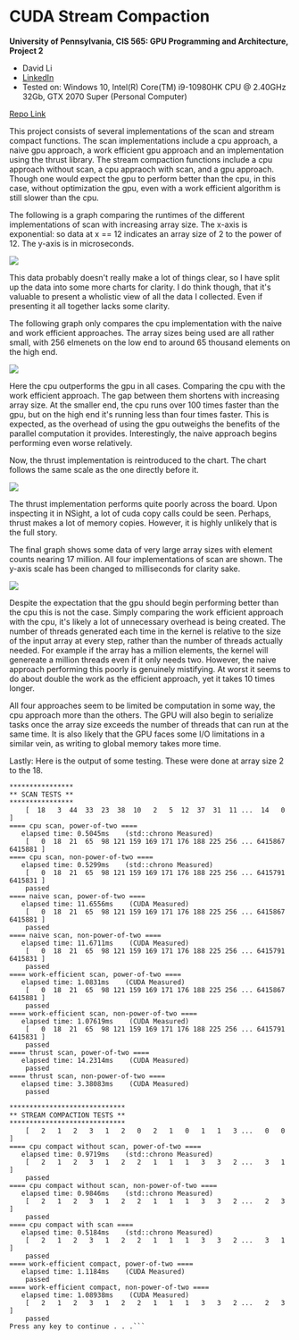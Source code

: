 CUDA Stream Compaction
======================

**University of Pennsylvania, CIS 565: GPU Programming and Architecture, Project 2**

* David Li
* [LinkedIn](https://www.linkedin.com/in/david-li-15b83817b/)
* Tested on: Windows 10, Intel(R) Core(TM) i9-10980HK CPU @ 2.40GHz 32Gb, GTX 2070 Super (Personal Computer)

[Repo Link](https://github.com/theCollegeBoardOfc/Project2-Stream-Compaction)

This project consists of several implementations of the scan and stream compact functions. The scan implementations include a cpu approach, a naive gpu approach, a work efficient gpu approach and an implementation using the thrust library. The stream compaction functions include a cpu approach without scan, a cpu appraoch with scan, and a gpu approach. Though one would expect the gpu to perform better than the cpu, in this case, without optimization the gpu, even with a work efficient algorithm is still slower than the cpu.

The following is a graph comparing the runtimes of the different implementations of scan with increasing array size. The x-axis is exponential: so data at x == 12 indicates an array size of 2 to the power of 12. The y-axis is in microseconds.

![](img/img1.png)

This data probably doesn't really make a lot of things clear, so I have split up the data into some more charts for clarity. I do think though, that it's valuable to present a wholistic view of all the data I collected. Even if presenting it all together lacks some clarity.

The following graph only compares the cpu implementation with the naive and work efficient approaches. The array sizes being used are all rather small, with 256 elmenets on the low end to around 65 thousand elements on the high end. 

![](img/img2.png)

Here the cpu outperforms the gpu in all cases. Comparing the cpu with the work efficient approach. The gap between them shortens with increasing array size. At the smaller end, the cpu runs over 100 times faster than the gpu, but on the high end it's running less than four times faster. This is expected, as the overhead of using the gpu outweighs the benefits of the parallel computation it provides. Interestingly, the naive approach begins performing even worse relatively. 

Now, the thrust implementation is reintroduced to the chart. The chart follows the same scale as the one directly before it.

![](img/img3.png)

The thrust implementation performs quite poorly across the board. Upon inspecting it in NSight, a lot of cuda copy calls could be seen. Perhaps, thrust makes a lot of memory copies. However, it is highly unlikely that is the full story.

The final graph shows some data of very large array sizes with element counts nearing 17 million. All four implementations of scan are shown. The y-axis scale has been changed to milliseconds for clarity sake.

![](img/img4.png)

Despite the expectation that the gpu should begin performing better than the cpu this is not the case. Simply comparing the work efficient approach with the cpu, it's likely a lot of unnecessary overhead is being created. The number of threads generated each time in the kernel is relative to the size of the input array at every step, rather than the number of threads actually needed. For example if the array has a million elements, the kernel will genereate a million threads even if it only needs two. However, the naive approach performing this poorly is genuinely mistifying. At worst it seems to do about double the work as the efficient approach, yet it takes 10 times longer.

All four approaches seem to be limited be computation in some way, the cpu approach more than the others. The GPU will also begin to serialize tasks once the array size exceeds the number of threads that can run at the same time. It is also likely that the GPU faces some I/O limitations in a similar vein, as writing to global memory takes more time.

Lastly: Here is the output of some testing. These were done at array size 2 to the 18.
```
****************
** SCAN TESTS **
****************
    [  18   3  44  33  23  38  10   2   5  12  37  31  11 ...  14   0 ]
==== cpu scan, power-of-two ====
   elapsed time: 0.5045ms    (std::chrono Measured)
    [   0  18  21  65  98 121 159 169 171 176 188 225 256 ... 6415867 6415881 ]
==== cpu scan, non-power-of-two ====
   elapsed time: 0.5299ms    (std::chrono Measured)
    [   0  18  21  65  98 121 159 169 171 176 188 225 256 ... 6415791 6415831 ]
    passed
==== naive scan, power-of-two ====
   elapsed time: 11.6556ms    (CUDA Measured)
    [   0  18  21  65  98 121 159 169 171 176 188 225 256 ... 6415867 6415881 ]
    passed
==== naive scan, non-power-of-two ====
   elapsed time: 11.6711ms    (CUDA Measured)
    [   0  18  21  65  98 121 159 169 171 176 188 225 256 ... 6415791 6415831 ]
    passed
==== work-efficient scan, power-of-two ====
   elapsed time: 1.0831ms    (CUDA Measured)
    [   0  18  21  65  98 121 159 169 171 176 188 225 256 ... 6415867 6415881 ]
    passed
==== work-efficient scan, non-power-of-two ====
   elapsed time: 1.07619ms    (CUDA Measured)
    [   0  18  21  65  98 121 159 169 171 176 188 225 256 ... 6415791 6415831 ]
    passed
==== thrust scan, power-of-two ====
   elapsed time: 14.2314ms    (CUDA Measured)
    passed
==== thrust scan, non-power-of-two ====
   elapsed time: 3.38083ms    (CUDA Measured)
    passed

*****************************
** STREAM COMPACTION TESTS **
*****************************
    [   2   1   2   3   1   2   0   2   1   0   1   1   3 ...   0   0 ]
==== cpu compact without scan, power-of-two ====
   elapsed time: 0.9719ms    (std::chrono Measured)
    [   2   1   2   3   1   2   2   1   1   1   3   3   2 ...   3   1 ]
    passed
==== cpu compact without scan, non-power-of-two ====
   elapsed time: 0.9846ms    (std::chrono Measured)
    [   2   1   2   3   1   2   2   1   1   1   3   3   2 ...   2   3 ]
    passed
==== cpu compact with scan ====
   elapsed time: 0.5184ms    (std::chrono Measured)
    [   2   1   2   3   1   2   2   1   1   1   3   3   2 ...   3   1 ]
    passed
==== work-efficient compact, power-of-two ====
   elapsed time: 1.1184ms    (CUDA Measured)
    passed
==== work-efficient compact, non-power-of-two ====
   elapsed time: 1.08938ms    (CUDA Measured)
    [   2   1   2   3   1   2   2   1   1   1   3   3   2 ...   2   3 ]
    passed
Press any key to continue . . .```
